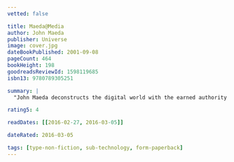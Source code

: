 ```yaml
---
vetted: false

title: Maeda@Media
author: John Maeda
publisher: Universe
image: cover.jpg
dateBookPublished: 2001-09-08
pageCount: 464
bookHeight: 198
goodreadsReviewId: 1598119685
isbn13: 9780789305251

summary: |
  "John Maeda deconstructs the digital world with the earned authority of an M.I.T.-trained computer scientist and a card-carrying artist. Being ambidextrous with Eastern and Western cultures, he can see things most of us overlook. The result is a humor and expression that brings out the best in computers and art."—Nicholas Negroponte John Maeda is one of the world's leading experimental graphic designers and is quickly becoming a digital culture icon. His early preoccupation with the intersection of computer programming and digital art has resulted in a fascinating, interactive, and stunningly beautiful collection of work. Maeda has pioneered many of the key expressive elements that are prevalent on the web today. Among his most well-known works are "The Reactive Square," which features a simple black square on a computer screen that changes shape if one yells at it, and "Time Paint," in which paint flies across the screen. He has created innovative, interactive calendars, digital services, and advertisements for companies such as Sony, Shiseido, and Absolut Vodka. This is the first publication to present a complete overview of Maeda's work and philosophy. A glorious visual exploration of ideas and graphic form, "Maeda @ Media" takes you through Maeda's beginnings in early computerized printouts, to his reactive graphics on CD-ROM, to his dynamic experiments on the web, to his pedagogical approach to digital visual art, and finally to his overarching quest to understand the very nature of the relationship between technology and creativity. Six thematic chapters provide an overview of his entire career and research. But this is not just a catalog of older work: interspersedbetween each chapter is a new visual essay that has been created exclusively for this publication to underline each of the major themes. Coming together in a massive 480 pages, printed in a dazzling array of color combinations on three different kinds of paper, the result is a manifesto, a finely crafted manual and inspiration sourcebook all in one. With over 1000 illustrations.

rating5: 4

readDates: [[2016-02-27, 2016-03-05]]

dateRated: 2016-03-05

tags: [type-non-fiction, sub-technology, form-paperback]
---
```

